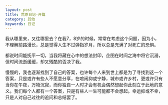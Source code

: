 ```yaml
---
layout: post
title: 荒原日记-开篇
category: 其他
keywords: 日记
---
```




我从哪里来，又往哪里去？在我7，8岁的时候，常常在考虑这个问题，因为小，不理解前路漫长，总是觉得人生不过弹指岁月，所以总是充满了对死亡的恐惧。

都说时间能抚平一切，当我将藏在心中的想法封印，企图在时间之海中将它沉溺，但时间流逝缓缓，却又残酷的否决了我。

慢慢的，我也逐渐找到了自己的答案，也许每个人来到世上都是为了寻找到这一个答案，只是或许有些人不愿意分享，在喧闹抑或宁静，城市或许乡村，更或许只有当你在午夜，万物沉寂，而你独自一人时才会有机会偶然想起你此刻立于此地的意义。我们每个人都有一个答案，只是有些人一生可能都不会想起。幸运抑或不幸，只是人对自己过往的追问和总结罢了。


